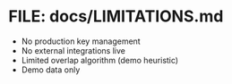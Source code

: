 # FILE: docs/LIMITATIONS.md
- No production key management  
- No external integrations live  
- Limited overlap algorithm (demo heuristic)  
- Demo data only
